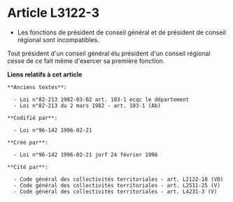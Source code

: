 # Article L3122-3

- Les fonctions de président de conseil général et de président de conseil régional sont incompatibles.

Tout président d'un conseil général élu président d'un conseil régional cesse de ce fait même d'exercer sa première fonction.

**Liens relatifs à cet article**

	**Anciens textes**:

	  - Loi n°82-213 1982-03-02 art. 103-1 ecqc le département
	  - Loi n°82-213 du 2 mars 1982 - art. 103-1 (Ab)

	**Codifié par**:

	  - Loi n°96-142 1996-02-21

	**Créé par**:

	  - Loi n°96-142 1996-02-21 jorf 24 février 1996

	**Cité par**:

	  - Code général des collectivités territoriales - art. L2122-18 (VD)
	  - Code général des collectivités territoriales - art. L2511-25 (V)
	  - Code général des collectivités territoriales - art. L4231-3 (V)
